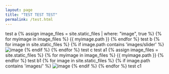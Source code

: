 ```yaml
---
layout: page
title: "TEST TEST TEST"
permalink: /test.html
---
```

test a
{% assign image_files = site.static_files | where: "image", true %}
{% for myimage in image_files %}
  {{ myimage.path }}
{% endfor %}
test b
{% for image in site.static_files %}
    {% if image.path contains 'images/slider' %}
        <img src="{{ site.baseurl }}{{ image.path }}" alt="image" />
    {% endif %}
{% endfor %}
test c
test a1
{% assign image_files = site.static_files %}
{% for myimage in image_files %}
  {{ myimage.path }}
{% endfor %}
test b1
{% for image in site.static_files %}
    {% if image.path contains 'images/' %}
        <img src="{{ site.baseurl }}{{ image.path }}" alt="image" />
    {% endif %}
{% endfor %}
test c1
